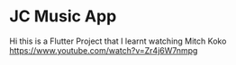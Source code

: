 # JC Music App 

Hi this is a Flutter Project that I learnt watching Mitch Koko 
https://www.youtube.com/watch?v=Zr4j6W7nmpg

